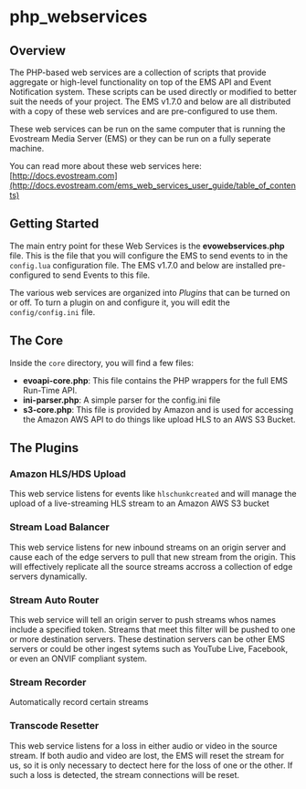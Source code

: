 # php_webservices


## Overview

The PHP-based web services are a collection of scripts that provide aggregate or high-level functionality on top of the EMS API and Event Notification system.  These scripts can be used directly or modified to better suit the needs of your project.  The EMS v1.7.0 and below are all distributed with a copy of these web services and are pre-configured to use them.

These web services can be run on the same computer that is running the Evostream Media Server (EMS) or they can be run on a fully seperate machine.

You can read more about these web services here: [http://docs.evostream.com](http://docs.evostream.com/ems_web_services_user_guide/table_of_contents) 

## Getting Started

The main entry point for these Web Services is the **evowebservices.php** file.  This is the file that you will configure the EMS to send events to in the ```config.lua``` configuration file.  The EMS v1.7.0 and below are installed pre-configured to send Events to this file.

The various web services are organized into *Plugins* that can be turned on or off.  To turn a plugin on and configure it, you will edit the ```config/config.ini``` file.

## The Core

Inside the ```core``` directory, you will find a few files:

* **evoapi-core.php**:		This file contains the PHP wrappers for the full EMS Run-Time API.
* **ini-parser.php**:		A simple parser for the config.ini file
* **s3-core.php**:			This file is provided by Amazon and is used for accessing the Amazon AWS API to do things like upload HLS to an AWS S3 Bucket.

## The Plugins

### Amazon HLS/HDS Upload

This web service listens for events like ```hlschunkcreated``` and will manage the upload of a live-streaming HLS stream to an Amazon AWS S3 bucket

### Stream Load Balancer

This web service listens for new inbound streams on an origin server and cause each of the edge servers to pull that new stream from the origin.  This will effectively replicate all the source streams accross a collection of edge servers dynamically.

### Stream Auto Router

This web service will tell an origin server to push streams whos names include a specified token.  Streams that meet this filter will be pushed to one or more destination servers.  These destination servers can be other EMS servers or could be other ingest sytems such as YouTube Live, Facebook, or even an ONVIF compliant system.

### Stream Recorder

Automatically record certain streams

### Transcode Resetter

This web service listens for a loss in either audio or video in the source stream.  If both audio and video are lost, the EMS will reset the stream for us, so it is only necessary to dectect here for the loss of one or the other.  If such a loss is detected, the stream connections will be reset.

 